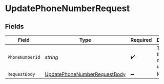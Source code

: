 # UpdatePhoneNumberRequest


## Fields

| Field                                                                                   | Type                                                                                    | Required                                                                                | Description                                                                             | Example                                                                                 |
| --------------------------------------------------------------------------------------- | --------------------------------------------------------------------------------------- | --------------------------------------------------------------------------------------- | --------------------------------------------------------------------------------------- | --------------------------------------------------------------------------------------- |
| `PhoneNumberId`                                                                         | *string*                                                                                | :heavy_check_mark:                                                                      | The ID of the phone number to update                                                    | phone_12345                                                                             |
| `RequestBody`                                                                           | [UpdatePhoneNumberRequestBody](../../Models/Operations/UpdatePhoneNumberRequestBody.md) | :heavy_minus_sign:                                                                      | N/A                                                                                     |                                                                                         |